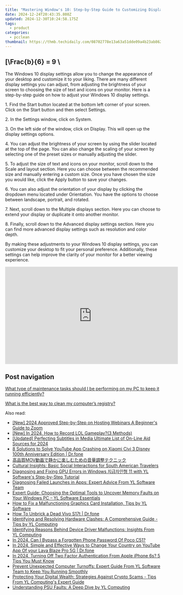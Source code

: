```yaml
---
title: "Mastering Window's 10: Step-by-Step Guide to Customizing Display Scaling Settings"
date: 2024-12-24T20:43:35.808Z
updated: 2024-12-30T10:24:58.175Z
tags:
  - product
categories:
  - pcclean
thumbnail: https://thmb.techidaily.com/08702778e13a63a51dde09a4b23ab862a68808a42d3ab8c5759ae25bd6bbada4.jpg
---
```


## \[\Frac{b}{6} = 9 \

The Windows 10 display settings allow you to change the appearance of your desktop and customize it to your liking. There are many different display settings you can adjust, from adjusting the brightness of your screen to choosing the size of text and icons on your monitor. Here is a step-by-step guide on how to adjust your Windows 10 display settings. 

1\. Find the Start button located at the bottom left corner of your screen. Click on the Start button and then select Settings.

2\. In the Settings window, click on System.

3\. On the left side of the window, click on Display. This will open up the display settings options. 

4\. You can adjust the brightness of your screen by using the slider located at the top of the page. You can also change the scaling of your screen by selecting one of the preset sizes or manually adjusting the slider.

5\. To adjust the size of text and icons on your monitor, scroll down to the Scale and layout section. Here you can choose between the recommended size and manually entering a custom size. Once you have chosen the size you would like, click the Apply button to save your changes.

6\. You can also adjust the orientation of your display by clicking the dropdown menu located under Orientation. You have the options to choose between landscape, portrait, and rotated.

7\. Next, scroll down to the Multiple displays section. Here you can choose to extend your display or duplicate it onto another monitor.

8\. Finally, scroll down to the Advanced display settings section. Here you can find more advanced display settings such as resolution and color depth. 

By making these adjustments to your Windows 10 display settings, you can customize your desktop to fit your personal preference. Additionally, these settings can help improve the clarity of your monitor for a better viewing experience.

<!-- affiliate ads begin -->
<iframe width="560" height="315" src="https://www.youtube.com/embed/RhLjZsruC9M?si=-861oUSfrUde2Ykt" title="YouTube video player" frameborder="0" allow="accelerometer; autoplay; clipboard-write; encrypted-media; gyroscope; picture-in-picture; web-share" referrerpolicy="strict-origin-when-cross-origin" allowfullscreen></iframe>
<!-- affiliate ads end -->

## Post navigation

[What type of maintenance tasks should I be performing on my PC to keep it running efficiently?](https://tools.techidaily.com/pcclean/products/)

[What is the best way to clean my computer’s registry?](https://tools.techidaily.com/pcclean/products/)

<ins class="adsbygoogle"
     style="display:block"
     data-ad-format="autorelaxed"
     data-ad-client="ca-pub-7571918770474297"
     data-ad-slot="1223367746"></ins>

<ins class="adsbygoogle"
     style="display:block"
     data-ad-client="ca-pub-7571918770474297"
     data-ad-slot="8358498916"
     data-ad-format="auto"
     data-full-width-responsive="true"></ins>

<span class="atpl-alsoreadstyle">Also read:</span>
<div><ul>
<li><a href="https://remote-screen-capture.techidaily.com/new-2024-approved-step-by-step-on-hosting-webinars-a-beginners-guide-to-zoom/"><u>[New] 2024 Approved Step-by-Step on Hosting Webinars A Beginner's Guide to Zoom</u></a></li>
<li><a href="https://on-screen-recording.techidaily.com/1715939473776-new-in-2024-how-to-record-lol-gameplay3-methods/"><u>[New] In 2024, How to Record LOL Gameplay?(3 Methods)</u></a></li>
<li><a href="https://article-tips.techidaily.com/updated-perfecting-subtitles-in-media-ultimate-list-of-on-line-aid-sources-for-2024/"><u>[Updated] Perfecting Subtitles in Media Ultimate List of On-Line Aid Sources for 2024</u></a></li>
<li><a href="https://howto.techidaily.com/8-solutions-to-solve-youtube-app-crashing-on-xiaomi-civi-3-disney-100th-anniversary-edition-drfone-by-drfone-fix-android-problems-fix-android-problems/"><u>8 Solutions to Solve YouTube App Crashing on Xiaomi Civi 3 Disney 100th Anniversary Edition | Dr.fone</u></a></li>
<li><a href="https://win-answers.techidaily.com/1726029752822-mov/"><u>高品質MOV動画で静かに楽しむための音量調整テクニック</u></a></li>
<li><a href="https://mondly-stories.techidaily.com/cultural-insights-basic-social-interactions-for-south-american-travelers/"><u>Cultural Insights: Basic Social Interactions for South American Travelers</u></a></li>
<li><a href="https://discover-amazing.techidaily.com/diagnosing-and-fixing-gpu-errors-in-windows-11-with-yl-softwares-step-by-step-tutorial/"><u>Diagnosing and Fixing GPU Errors in Windows 지급자인형 11 with YL Software's Step-by-Step Tutorial</u></a></li>
<li><a href="https://discover-amazing.techidaily.com/diagnosing-failed-launches-in-apps-expert-advice-from-yl-software-team/"><u>Diagnosing Failed Launches in Apps: Expert Advice From YL Software Team</u></a></li>
<li><a href="https://discover-amazing.techidaily.com/expert-guide-choosing-the-optimal-tools-to-uncover-memory-faults-on-your-windows-pc-yl-software-essentials/"><u>Expert Guide: Choosing the Optimal Tools to Uncover Memory Faults on Your Windows PC – YL Software Essentials</u></a></li>
<li><a href="https://discover-amazing.techidaily.com/how-to-fix-a-malfunctioning-graphics-card-installation-tips-by-yl-software/"><u>How to Fix a Malfunctioning Graphics Card Installation, Tips by YL Software</u></a></li>
<li><a href="https://howto.techidaily.com/how-to-unbrick-a-dead-vivo-s17t-drfone-by-drfone-fix-android-problems-fix-android-problems/"><u>How To Unbrick a Dead Vivo S17t | Dr.fone</u></a></li>
<li><a href="https://discover-amazing.techidaily.com/identifying-and-resolving-hardware-clashes-a-comprehensive-guide-tips-by-yl-computing/"><u>Identifying and Resolving Hardware Clashes: A Comprehensive Guide - Tips by YL Computing</u></a></li>
<li><a href="https://discover-amazing.techidaily.com/identifying-reasons-behind-device-driver-malfunctions-insights-from-yl-computing/"><u>Identifying Reasons Behind Device Driver Malfunctions: Insights From YL Computing</u></a></li>
<li><a href="https://easy-unlock-android.techidaily.com/in-2024-can-i-bypass-a-forgotten-phone-password-of-poco-c51-by-drfone-android/"><u>In 2024, Can I Bypass a Forgotten Phone Password Of Poco C51?</u></a></li>
<li><a href="https://location-social.techidaily.com/in-2024-simple-and-effective-ways-to-change-your-country-on-youtube-app-of-your-lava-blaze-pro-5g-drfone-by-drfone-virtual-android/"><u>In 2024, Simple and Effective Ways to Change Your Country on YouTube App Of your Lava Blaze Pro 5G | Dr.fone</u></a></li>
<li><a href="https://apple-account.techidaily.com/in-2024-turning-off-two-factor-authentication-from-apple-iphone-6s-5-tips-you-must-know-by-drfone-ios/"><u>In 2024, Turning Off Two Factor Authentication From Apple iPhone 6s? 5 Tips You Must Know</u></a></li>
<li><a href="https://discover-amazing.techidaily.com/prevent-unexpected-computer-turnoffs-expert-guide-from-yl-software-team-to-keep-you-running-smoothly/"><u>Prevent Unexpected Computer Turnoffs: Expert Guide From YL Software Team to Keep You Running Smoothly</u></a></li>
<li><a href="https://discover-amazing.techidaily.com/protecting-your-digital-wealth-strategies-against-crypto-scams-tips-from-yl-computings-expert-guide/"><u>Protecting Your Digital Wealth: Strategies Against Crypto Scams - Tips From YL Computing's Expert Guide</u></a></li>
<li><a href="https://discover-amazing.techidaily.com/understanding-psu-faults-a-deep-dive-by-yl-computing/"><u>Understanding PSU Faults: A Deep Dive by YL Computing</u></a></li>
</ul></div>

